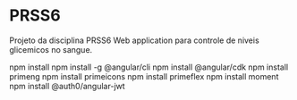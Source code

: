 # PRSS6
Projeto da disciplina PRSS6 
Web application para controle de niveis glicemicos no sangue.

npm install
npm install -g @angular/cli
npm install @angular/cdk
npm install primeng
npm install primeicons
npm install primeflex
npm install moment
npm install @auth0/angular-jwt